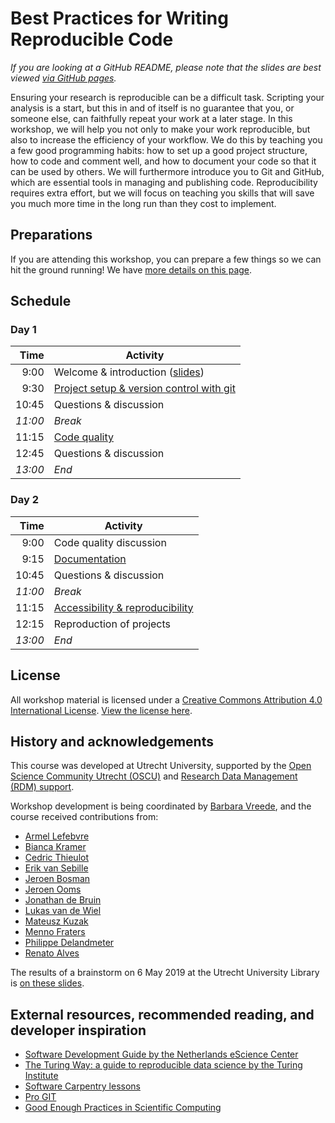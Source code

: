 # Best Practices for Writing Reproducible Code

_If you are looking at a GitHub README, please note that the slides are best viewed [via GitHub pages](https://utrechtuniversity.github.io/workshop-computational-reproducibility/)._

Ensuring your research is reproducible can be a difficult task. Scripting your analysis is a start, but this in and of itself is no guarantee that you, or someone else, can faithfully repeat your work at a later stage. In this workshop, we will help you not only to make your work reproducible, but also to increase the efficiency of your workflow. We do this by teaching you a few good programming habits: how to set up a good project structure, how to code and comment well, and how to document your code so that it can be used by others. We will furthermore introduce you to Git and GitHub, which are essential tools in managing and publishing code. Reproducibility requires extra effort, but we will focus on teaching you skills that will save you much more time in the long run than they cost to implement.

## Preparations

If you are attending this workshop, you can prepare a few things so we can hit the ground running! We have [more details on this page](preparations).


## Schedule


### Day 1

| Time  | Activity |
|-------:|----------|
| 9:00 | Welcome & introduction ([slides](slides/introduction.html))| 
| 9:30 | [Project setup & version control with git](exercises/project-setup.md) |
| 10:45 | Questions & discussion |
| _11:00_ | _Break_ |
| 11:15 | [Code quality](exercises/code-quality.md)  |
| 12:45 | Questions & discussion |
| _13:00_ | _End_ |


### Day 2

| Time  | Activity |
|-------:|----------|
| 9:00 | Code quality discussion | 
| 9:15 | [Documentation](exercises/documentation.md)  |
| 10:45 | Questions & discussion |
| _11:00_ | _Break_ |
| 11:15 | [Accessibility & reproducibility](exercises/reproducibility.md)  |
| 12:15 | Reproduction of projects |
| _13:00_ | _End_ |


## License

All workshop material is licensed under a [Creative Commons Attribution 4.0 International License](http://creativecommons.org/licenses/by/4.0/). [View the license here](https://github.com/UtrechtUniversity/workshop-computational-reproducibility/blob/master/LICENSE.md).


## History and acknowledgements

This course was developed at Utrecht University, supported by the [Open Science Community Utrecht (OSCU)](https://openscience-utrecht.com) and [Research Data Management (RDM) support](https://www.uu.nl/en/research/research-data-management).

Workshop development is being coordinated by [Barbara Vreede](https://github.com/bvreede), and the course received contributions from:
- [Armel Lefebvre](https://github.com/armell)
- [Bianca Kramer](https://github.com/bmkramer)
- [Cedric Thieulot](https://github.com/cedrict)
- [Erik van Sebille](https://github.com/erikvansebille)
- [Jeroen Bosman](https://github.com/JeroenBosman)
- [Jeroen Ooms](https://github.com/jeroen)
- [Jonathan de Bruin](https://github.com/J535D165)
- [Lukas van de Wiel](https://github.com/hooiberg)
- [Mateusz Kuzak](https://twitter.com/matkuzak)
- [Menno Fraters](https://github.com/MFraters)
- [Philippe Delandmeter](https://github.com/delandmeterp)
- [Renato Alves](https://github.com/unode)

The results of a brainstorm on 6 May 2019 at the Utrecht University Library is [on these slides](https://docs.google.com/presentation/d/1MIPsWt08Kixe1TZfPeM8LvJv7p2es7lZ4Ui88FYbl5Y/edit?usp=sharing).


## External resources, recommended reading, and developer inspiration

- [Software Development Guide by the Netherlands eScience Center](https://guide.esciencecenter.nl/)
- [The Turing Way: a guide to reproducible data science by the Turing Institute](https://the-turing-way.netlify.app/welcome)
- [Software Carpentry lessons](https://github.com/swcarpentry/swcarpentry)
- [Pro GIT](https://www.git-scm.com/book/en/v2)
- [Good Enough Practices in Scientific Computing](https://journals.plos.org/ploscompbiol/article?id=10.1371/journal.pcbi.1005510)
